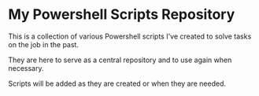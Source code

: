 # **My Powershell Scripts Repository**

This is a collection of various Powershell scripts I've created to solve tasks on the job in the past.

They are here to serve as a central repository and to use again when necessary.

Scripts will be added as they are created or when they are needed.
